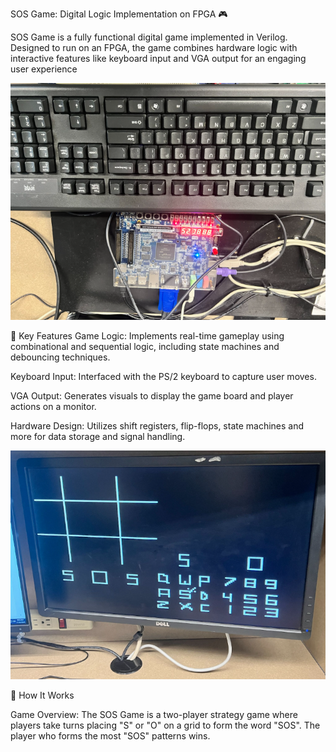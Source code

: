 SOS Game: Digital Logic Implementation on FPGA 🎮

SOS Game is a fully functional digital game implemented in Verilog. Designed to run on an FPGA, the game combines hardware logic with interactive features like keyboard input and VGA output for an engaging user experience

![image alt](https://github.com/RayanAhsan/SOS/blob/4d4ce802d0ab9d699d494a27ed0b89ec89d68fc9/FPGA.png)

🌟 Key Features
Game Logic: Implements real-time gameplay using combinational and sequential logic, including state machines and debouncing techniques.

Keyboard Input: Interfaced with the PS/2 keyboard to capture user moves.

VGA Output: Generates visuals to display the game board and player actions on a monitor.

Hardware Design: Utilizes shift registers, flip-flops, state machines and more for data storage and signal handling.


![image alt](https://github.com/RayanAhsan/SOS/blob/4d4ce802d0ab9d699d494a27ed0b89ec89d68fc9/VGA.png)



🚀 How It Works

Game Overview:
The SOS Game is a two-player strategy game where players take turns placing "S" or "O" on a grid to form the word "SOS". The player who forms the most "SOS" patterns wins.
